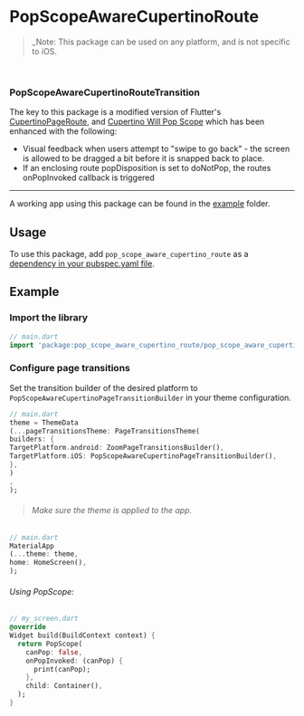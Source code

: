 # PopScopeAwareCupertinoRoute

> _Note: This package can be used on any platform, and is not specific to iOS.

<br />

### PopScopeAwareCupertinoRouteTransition

The key to this package is a modified version of
Flutter's [CupertinoPageRoute](https://api.flutter.dev/flutter/cupertino/CupertinoPageRoute-class.html), 
and [Cupertino Will Pop Scope](https://pub.dev/packages/cupertino_will_pop_scope) which has been
enhanced with the following:

- Visual feedback when users attempt to "swipe to go back" - the screen is allowed to be dragged a bit before it is
  snapped back to place.
- If an enclosing route popDisposition is set to doNotPop, the routes onPopInvoked callback is triggered

-------

A working app using this package can be found in the [example](example/lib/main.dart) folder.

## Usage

To use this package, add `pop_scope_aware_cupertino_route` as
a [dependency in your pubspec.yaml file](https://flutter.io/using-packages/).

## Example

### Import the library

``` dart
// main.dart
import 'package:pop_scope_aware_cupertino_route/pop_scope_aware_cupertino_route.dart';
```

### Configure page transitions

Set the transition builder of the desired platform to `PopScopeAwareCupertinoPageTransitionBuilder` in your theme
configuration.

```dart
// main.dart
theme = ThemeData
(...pageTransitionsTheme: PageTransitionsTheme(
builders: {
TargetPlatform.android: ZoomPageTransitionsBuilder(),
TargetPlatform.iOS: PopScopeAwareCupertinoPageTransitionBuilder(),
},
)
,
);
```

> ###### Make sure the theme is applied to the app.

```dart
// main.dart
MaterialApp
(...theme: theme,
home: HomeScreen(),
);
```

###### Using PopScope:

```dart
// my_screen.dart
@override
Widget build(BuildContext context) {
  return PopScope(
    canPop: false,
    onPopInvoked: (canPop) {
      print(canPop);
    },
    child: Container(),
  );
}
```
